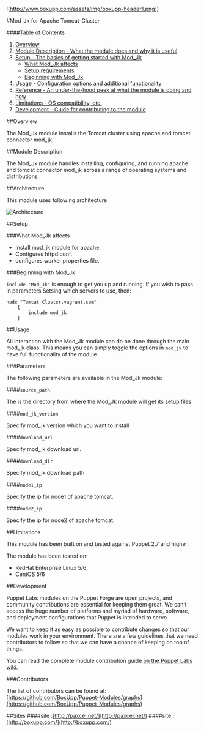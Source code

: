 !(http://www.boxupp.com/assets/img/boxupp-header1.png])
                                                                               
#Mod_Jk for Apache Tomcat-Cluster

####Table of Contents

1. [Overview](#overview)
2. [Module Description - What the module does and why it is useful](#module-description)
3. [Setup - The basics of getting started with Mod_Jk](#setup)
    * [What Mod_Jk affects](#what-Mod_Jk-affects)
    * [Setup requirements](#setup-requirements)
    * [Beginning with Mod_Jk](#beginning-with-Mod_Jk)
4. [Usage - Configuration options and additional functionality](#usage)
5. [Reference - An under-the-hood peek at what the module is doing and how](#reference)
5. [Limitations - OS compatibility, etc.](#limitations)
6. [Development - Guide for contributing to the module](#development)

##Overview

The Mod_Jk module installs the Tomcat cluster using apache and tomcat connector mod_jk.

##Module Description

The Mod_Jk module handles installing, configuring, and running apache and tomcat connector mod_jk across a range of operating systems and distributions.

##Architecture

This module uses following architecture 

![Architecture](http://www.boxupp.com/assets/img/Tomcat-cluster-diagram.png)

##Setup

###What Mod_Jk affects

* Install mod_jk module for apache.
* Configures httpd.conf.
* configures worker.properties file.

###Beginning with Mod_Jk

`include 'Mod_Jk'` is enough to get you up and running.  If you wish to pass in
parameters Setsing which servers to use, then:

```puppet
node "Tomcat-Cluster.vagrant.com" 
    {
        include mod_jk 
    }
```

##Usage

All interaction with the Mod_Jk module can do be done through the main mod_jk class.
This means you can simply toggle the options in `mod_jk` to have full functionality of the module.


###Parameters

The following parameters are available in the Mod_Jk module:

####`source_path`

The is the directory from  where the Mod_Jk module will get its setup files.

####`mod_jk_version`

Specify mod_jk version which you want to install  

####`download_url`

Specify mod_jk download url.

####`download_dir`

Specify mod_jk download path

####`node1_ip`

Specify the ip for node1 of apache tomcat.

####`node2_ip`

Specify the ip for node2 of apache tomcat.


##Limitations

This module has been built on and tested against Puppet 2.7 and higher.

The module has been tested on:

* RedHat Enterprise Linux 5/6
* CentOS 5/6


##Development

Puppet Labs modules on the Puppet Forge are open projects, and community
contributions are essential for keeping them great. We can’t access the
huge number of platforms and myriad of hardware, software, and deployment
configurations that Puppet is intended to serve.

We want to keep it as easy as possible to contribute changes so that our
modules work in your environment. There are a few guidelines that we need
contributors to follow so that we can have a chance of keeping on top of things.

You can read the complete module contribution guide [on the Puppet Labs wiki.](http://projects.puppetlabs.com/projects/module-site/wiki/Module_contributing)

###Contributors

The list of contributors can be found at: [https://github.com/BoxUpp/Puppet-Modules/graphs](https://github.com/BoxUpp/Puppet-Modules/graphs)

##Sites
####site :[http://paxcel.net/](http://paxcel.net/) 
####site :[http://boxupp.com/](http://boxupp.com/)
